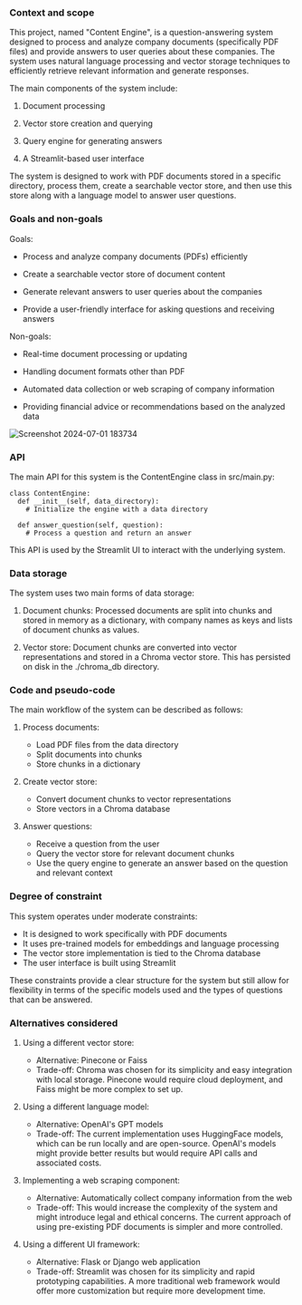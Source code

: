 ### **Context and scope**

This project, named "Content Engine", is a question-answering system designed to process and analyze company documents (specifically PDF files) and provide answers to user queries about these companies. The system uses natural language processing and vector storage techniques to efficiently retrieve relevant information and generate responses.

The main components of the system include:

1. Document processing

2. Vector store creation and querying

3. Query engine for generating answers

4. A Streamlit-based user interface

The system is designed to work with PDF documents stored in a specific directory, process them, create a searchable vector store, and then use this store along with a language model to answer user questions.

### **Goals and non-goals**

Goals:

- Process and analyze company documents (PDFs) efficiently

- Create a searchable vector store of document content

- Generate relevant answers to user queries about the companies

- Provide a user-friendly interface for asking questions and receiving answers

Non-goals:

- Real-time document processing or updating

- Handling document formats other than PDF

- Automated data collection or web scraping of company information

- Providing financial advice or recommendations based on the analyzed data


![Screenshot 2024-07-01 183734](https://github.com/NabidAkhtar/content-engine/assets/136959977/39b4cf9e-50d6-4b09-9c53-7d9a4370c1b0)



### **API**

The main API for this system is the ContentEngine class in src/main.py:

 
    class ContentEngine:
      def __init__(self, data_directory):
        # Initialize the engine with a data directory

      def answer_question(self, question):
        # Process a question and return an answer

This API is used by the Streamlit UI to interact with the underlying system.

### **Data storage**

The system uses two main forms of data storage:

1. Document chunks: Processed documents are split into chunks and stored in memory as a dictionary, with company names as keys and lists of document chunks as values.

2. Vector store: Document chunks are converted into vector representations and stored in a Chroma vector store. This has persisted on disk in the ./chroma_db directory.

### **Code and pseudo-code**

The main workflow of the system can be described as follows:

1. Process documents:
   - Load PDF files from the data directory
   - Split documents into chunks
   - Store chunks in a dictionary
     
2. Create vector store:
   - Convert document chunks to vector representations
   - Store vectors in a Chroma database

4. Answer questions:
   - Receive a question from the user
   - Query the vector store for relevant document chunks
   - Use the query engine to generate an answer based on the question and relevant context

### **Degree of constraint**

This system operates under moderate constraints:

- It is designed to work specifically with PDF documents
- It uses pre-trained models for embeddings and language processing
- The vector store implementation is tied to the Chroma database
- The user interface is built using Streamlit

These constraints provide a clear structure for the system but still allow for flexibility in terms of the specific models used and the types of questions that can be answered.

### **Alternatives considered**

1. Using a different vector store:
   - Alternative: Pinecone or Faiss
   - Trade-off: Chroma was chosen for its simplicity and easy integration with local storage. Pinecone would require cloud deployment, and Faiss might be more complex to set up.

2. Using a different language model:
   - Alternative: OpenAI's GPT models
   - Trade-off: The current implementation uses HuggingFace models, which can be run locally and are open-source. OpenAI's models might provide better results but would require API calls and associated costs.

3. Implementing a web scraping component:
   - Alternative: Automatically collect company information from the web
   - Trade-off: This would increase the complexity of the system and might introduce legal and ethical concerns. The current approach of using pre-existing PDF documents is simpler and more controlled.

4. Using a different UI framework:
   - Alternative: Flask or Django web application
   - Trade-off: Streamlit was chosen for its simplicity and rapid prototyping capabilities. A more traditional web framework would offer more customization but require more development time.
